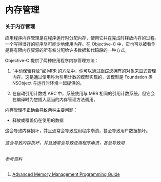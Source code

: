 # 内存管理

### 关于内存管理

应用程序内存管理是在程序运行时分配内存，使用它并在完成时释放内存的过程。一个写得很好的程序尽可能少地使用内存。在 Objective-C 中，它也可以被看作是将有限内存资源的所有权分配给许多数据和代码段的一种方式。

Objective-C 提供了两种应用程序内存管理方法：

1. “手动保留释放”或 MRR 的方法中，你可以通过跟踪您拥有的对象来显式管理内存。这是通过使用称为引用计数的模型实现的，该模型是 Foundation 类 NSObject 与运行时环境一起提供的。

2. 在自动引用计数或 ARC 中，系统使用与 MRR 相同的引用计数系统，但它会在编译时为您插入适当的内存管理方法调用。



内存管理不正确会导致两种主要问题：

* 释放或覆盖仍在使用的数据

这会导致内存损坏，并且通常会导致应用程序崩溃，甚至导致用户数据损坏。



###### 这会导致内存损坏，并且通常会导致应用程序崩溃，甚至导致用

###### 参考资料

1. [Advanced Memory Management Programming Guide](https://developer.apple.com/library/content/documentation/Cocoa/Conceptual/MemoryMgmt/Articles/MemoryMgmt.html#//apple_ref/doc/uid/10000011-SW1)



